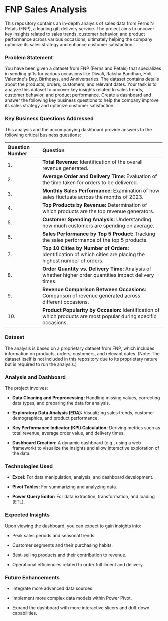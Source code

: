 # FNP Sales Analysis

This repository contains an in-depth analysis of sales data from Ferns N Petals (FNP), a leading gift delivery service. The project aims to uncover key insights related to sales trends, customer behavior, and product performance across various occasions, ultimately helping the company optimize its sales strategy and enhance customer satisfaction.

### Problem Statement

You have been given a dataset from FNP (Ferns and Petals) that specializes in sending gifts for various occasions like Diwali, Raksha Bandhan, Holi, Valentine's Day, Birthdays, and Anniversaries. The dataset contains details about the products, orders, customers, and relevant dates. Your task is to analyze this dataset to uncover key insights related to sales trends, customer behavior, and product performance. Create a dashboard and answer the following key business questions to help the company improve its sales strategy and optimize customer satisfaction:

### Key Business Questions Addressed

This analysis and the accompanying dashboard provide answers to the following critical business questions:

| Question Number | Question |
| :-------------- | :----------------------------------------------------------------------- |
| 1.              | **Total Revenue:** Identification of the overall revenue generated.      |
| 2.              | **Average Order and Delivery Time:** Evaluation of the time taken for orders to be delivered. |
| 3.              | **Monthly Sales Performance:** Examination of how sales fluctuate across the months of 2023. |
| 4.              | **Top Products by Revenue:** Determination of which products are the top revenue generators. |
| 5.              | **Customer Spending Analysis:** Understanding how much customers are spending on average. |
| 6.              | **Sales Performance by Top 5 Product:** Tracking the sales performance of the top 5 products. |
| 7.              | **Top 10 Cities by Number of Orders:** Identification of which cities are placing the highest number of orders. |
| 8.              | **Order Quantity vs. Delivery Time:** Analysis of whether higher order quantities impact delivery times. |
| 9.              | **Revenue Comparison Between Occasions:** Comparison of revenue generated across different occasions. |
| 10.             | **Product Popularity by Occasion:** Identification of which products are most popular during specific occasions. |

### Dataset

The analysis is based on a proprietary dataset from FNP, which includes information on products, orders, customers, and relevant dates. (Note: The dataset itself is not included in this repository due to its proprietary nature but is required to run the analysis.)

### Analysis and Dashboard

The project involves:

* **Data Cleaning and Preprocessing:** Handling missing values, correcting data types, and preparing the data for analysis.

* **Exploratory Data Analysis (EDA):** Visualizing sales trends, customer demographics, and product performance.

* **Key Performance Indicator (KPI) Calculation:** Deriving metrics such as total revenue, average order value, and delivery times.

* **Dashboard Creation:** A dynamic dashboard (e.g., using a web framework) to visualize the insights and allow interactive exploration of the data.

### Technologies Used

* **Excel:** For data manipulation, analysis, and dashboard development.

* **Pivot Tables:** For summarizing and analyzing data.

* **Power Query Editor:** For data extraction, transformation, and loading (ETL).

### Expected Insights

Upon viewing the dashboard, you can expect to gain insights into:

* Peak sales periods and seasonal trends.

* Customer segments and their purchasing habits.

* Best-selling products and their contribution to revenue.

* Operational efficiencies related to order fulfillment and delivery.


### Future Enhancements

* Integrate more advanced data sources.

* Implement more complex data models within Power Pivot.

* Expand the dashboard with more interactive slicers and drill-down capabilities.


